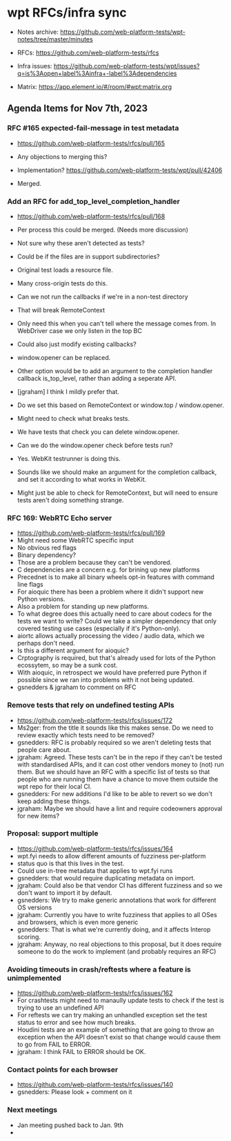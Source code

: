 # wpt RFCs/infra sync

* Notes archive: https://github.com/web-platform-tests/wpt-notes/tree/master/minutes

* RFCs: https://github.com/web-platform-tests/rfcs

* Infra issues: https://github.com/web-platform-tests/wpt/issues?q=is%3Aopen+label%3Ainfra+-label%3Adependencies

* Matrix: https://app.element.io/#/room/#wpt:matrix.org


## Agenda Items for Nov 7th, 2023

### RFC #165 expected-fail-message in test metadata

* https://github.com/web-platform-tests/rfcs/pull/165

* Any objections to merging this?

* Implementation? https://github.com/web-platform-tests/wpt/pull/42406

* Merged.

### Add an RFC for add_top_level_completion_handler

* https://github.com/web-platform-tests/rfcs/pull/168

* Per process this could be merged. (Needs more discussion)
* Not sure why these aren't detected as tests?
* Could be if the files are in support subdirectories?
* Original test loads a resource file.
* Many cross-origin tests do this.
* Can we not run the callbacks if we're in a non-test directory
* That will break RemoteContext
* Only need this when you can't tell where the message comes from. In WebDriver case we only listen in the top BC
* Could also just modify existing callbacks?
* window.opener can be replaced.
* Other option would be to add an argument to the completion handler callback is_top_level, rather than adding a seperate API.
* [jgraham] I think I mildly prefer that.
* Do we set this based on RemoteContext or window.top / window.opener.
* Might need to check what breaks tests.
* We have tests that check you can delete window.opener.
* Can we do the window.opener check before tests run?
* Yes. WebKit testrunner is doing this.
* Sounds like we should make an argument for the completion callback, and set it according to what works in WebKit.
* Might just be able to check for RemoteContext, but will need to ensure tests aren't doing something strange.

### RFC 169: WebRTC Echo server

* https://github.com/web-platform-tests/rfcs/pull/169
* Might need some WebRTC specific input
* No obvious red flags
* Binary dependency?
* Those are a problem because they can't be vendored.
* C dependencies are a concern e.g. for brining up new platforms
* Precednet is to make all binary wheels opt-in features with command line flags
* For aioquic there has been a problem where it didn't support new Python versions.
* Also a problem for standing up new platforms.
* To what degree does this actually need to care about codecs for the tests we want to write? Could we take a simpler dependency that only covered testing use cases (especially if it's Python-only).
* aiortc allows actually processing the video / audio data, which we perhaps don't need.
* Is this a different argument for aioquic?
* Crptography is required, but that's already used for lots of the Python ecossytem, so may be a sunk cost.
* With aioquic, in retrospect we would have preferred pure Python if possible since we ran into problems with it not being updated.
* gsnedders & jgraham to comment on RFC

### Remove tests that rely on undefined testing APIs
* https://github.com/web-platform-tests/rfcs/issues/172
* Ms2ger: from the title it sounds like this makes sense. Do we need to review exactly which tests need to be removed?
* gsnedders: RFC is probably required so we aren't deleting tests that people care about.
* jgraham: Agreed. These tests can't be in the repo if they can't be tested with standardised APIs, and it can cost other vendors money to (not) run them. But we should have an RFC with a specific list of tests so that people who are running them have a chance to move them outside the wpt repo for their local CI.
* gsnedders: For new additions I'd like to be able to revert so we don't keep adding these things.
* jgraham: Maybe we should have a lint and require codeowners approval for new items?

### Proposal: support multiple <meta name="fuzzy">
* https://github.com/web-platform-tests/rfcs/issues/164
* wpt.fyi needs to allow different amounts of fuzziness per-platform
* status quo is that this lives in the test.
* Could use in-tree metadata that applies to wpt.fyi runs
* gsnedders: that would require duplicating metadata on import.
* jgraham: Could also be that vendor CI has different fuzziness and so we don't want to import it by default.
* gsnedders: We try to make generic annotations that work for different OS versions
* jgraham: Currently you have to write fuzziness that applies to all OSes and browsers, which is even more generic
* gsnedders: That is what we're currently doing, and it affects Interop scoring.
* jgraham: Anyway, no real objections to this proposal, but it does require someone to do the work to implement (and probably requires an RFC)

### Avoiding timeouts in crash/reftests where a feature is unimplemented
* https://github.com/web-platform-tests/rfcs/issues/162
* For crashtests might need to manaully update tests to check if the test is trying to use an undefined API
* For reftests we can try making an unhandled exception set the test status to error and see how much breaks.
* Houdini tests are an example of something that are going to throw an exception when the API doesn't exist so that change would cause them to go from FAIL to ERROR.
* jgraham: I think FAIL to ERROR should be OK.

### Contact points for each browser
* https://github.com/web-platform-tests/rfcs/issues/140
* gsnedders: Please look + comment on it

### Next meetings
* Jan meeting pushed back to Jan. 9th
* 
